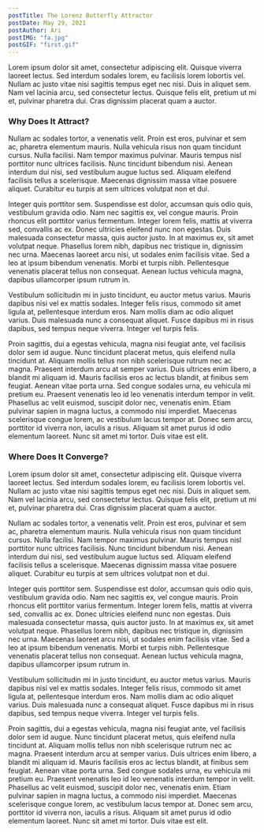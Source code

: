 ```yaml
---
postTitle: The Lorenz Butterfly Attractor
postDate: May 29, 2021
postAuthor: Ari
postIMG: "fa.jpg"
postGIF: "first.gif"
---
```

Lorem ipsum dolor sit amet, consectetur adipiscing elit. Quisque viverra laoreet lectus. Sed interdum sodales lorem, eu facilisis lorem lobortis vel. Nullam ac justo vitae nisi sagittis tempus eget nec nisi. Duis in aliquet sem. Nam vel lacinia arcu, sed consectetur lectus. Quisque felis elit, pretium ut mi et, pulvinar pharetra dui. Cras dignissim placerat quam a auctor.
### Why Does It Attract?
Nullam ac sodales tortor, a venenatis velit. Proin est eros, pulvinar et sem ac, pharetra elementum mauris. Nulla vehicula risus non quam tincidunt cursus. Nulla facilisi. Nam tempor maximus pulvinar. Mauris tempus nisl porttitor nunc ultrices facilisis. Nunc tincidunt bibendum nisi. Aenean interdum dui nisi, sed vestibulum augue luctus sed. Aliquam eleifend facilisis tellus a scelerisque. Maecenas dignissim massa vitae posuere aliquet. Curabitur eu turpis at sem ultrices volutpat non et dui.

Integer quis porttitor sem. Suspendisse est dolor, accumsan quis odio quis, vestibulum gravida odio. Nam nec sagittis ex, vel congue mauris. Proin rhoncus elit porttitor varius fermentum. Integer lorem felis, mattis at viverra sed, convallis ac ex. Donec ultricies eleifend nunc non egestas. Duis malesuada consectetur massa, quis auctor justo. In at maximus ex, sit amet volutpat neque. Phasellus lorem nibh, dapibus nec tristique in, dignissim nec urna. Maecenas laoreet arcu nisi, ut sodales enim facilisis vitae. Sed a leo at ipsum bibendum venenatis. Morbi et turpis nibh. Pellentesque venenatis placerat tellus non consequat. Aenean luctus vehicula magna, dapibus ullamcorper ipsum rutrum in.

Vestibulum sollicitudin mi in justo tincidunt, eu auctor metus varius. Mauris dapibus nisi vel ex mattis sodales. Integer felis risus, commodo sit amet ligula at, pellentesque interdum eros. Nam mollis diam ac odio aliquet varius. Duis malesuada nunc a consequat aliquet. Fusce dapibus mi in risus dapibus, sed tempus neque viverra. Integer vel turpis felis.

Proin sagittis, dui a egestas vehicula, magna nisi feugiat ante, vel facilisis dolor sem id augue. Nunc tincidunt placerat metus, quis eleifend nulla tincidunt at. Aliquam mollis tellus non nibh scelerisque rutrum nec ac magna. Praesent interdum arcu at semper varius. Duis ultrices enim libero, a blandit mi aliquam id. Mauris facilisis eros ac lectus blandit, at finibus sem feugiat. Aenean vitae porta urna. Sed congue sodales urna, eu vehicula mi pretium eu. Praesent venenatis leo id leo venenatis interdum tempor in velit. Phasellus ac velit euismod, suscipit dolor nec, venenatis enim. Etiam pulvinar sapien in magna luctus, a commodo nisi imperdiet. Maecenas scelerisque congue lorem, ac vestibulum lacus tempor at. Donec sem arcu, porttitor id viverra non, iaculis a risus. Aliquam sit amet purus id odio elementum laoreet. Nunc sit amet mi tortor. Duis vitae est elit.

### Where Does It Converge?
Lorem ipsum dolor sit amet, consectetur adipiscing elit. Quisque viverra laoreet lectus. Sed interdum sodales lorem, eu facilisis lorem lobortis vel. Nullam ac justo vitae nisi sagittis tempus eget nec nisi. Duis in aliquet sem. Nam vel lacinia arcu, sed consectetur lectus. Quisque felis elit, pretium ut mi et, pulvinar pharetra dui. Cras dignissim placerat quam a auctor.

Nullam ac sodales tortor, a venenatis velit. Proin est eros, pulvinar et sem ac, pharetra elementum mauris. Nulla vehicula risus non quam tincidunt cursus. Nulla facilisi. Nam tempor maximus pulvinar. Mauris tempus nisl porttitor nunc ultrices facilisis. Nunc tincidunt bibendum nisi. Aenean interdum dui nisi, sed vestibulum augue luctus sed. Aliquam eleifend facilisis tellus a scelerisque. Maecenas dignissim massa vitae posuere aliquet. Curabitur eu turpis at sem ultrices volutpat non et dui.

Integer quis porttitor sem. Suspendisse est dolor, accumsan quis odio quis, vestibulum gravida odio. Nam nec sagittis ex, vel congue mauris. Proin rhoncus elit porttitor varius fermentum. Integer lorem felis, mattis at viverra sed, convallis ac ex. Donec ultricies eleifend nunc non egestas. Duis malesuada consectetur massa, quis auctor justo. In at maximus ex, sit amet volutpat neque. Phasellus lorem nibh, dapibus nec tristique in, dignissim nec urna. Maecenas laoreet arcu nisi, ut sodales enim facilisis vitae. Sed a leo at ipsum bibendum venenatis. Morbi et turpis nibh. Pellentesque venenatis placerat tellus non consequat. Aenean luctus vehicula magna, dapibus ullamcorper ipsum rutrum in.

Vestibulum sollicitudin mi in justo tincidunt, eu auctor metus varius. Mauris dapibus nisi vel ex mattis sodales. Integer felis risus, commodo sit amet ligula at, pellentesque interdum eros. Nam mollis diam ac odio aliquet varius. Duis malesuada nunc a consequat aliquet. Fusce dapibus mi in risus dapibus, sed tempus neque viverra. Integer vel turpis felis.

Proin sagittis, dui a egestas vehicula, magna nisi feugiat ante, vel facilisis dolor sem id augue. Nunc tincidunt placerat metus, quis eleifend nulla tincidunt at. Aliquam mollis tellus non nibh scelerisque rutrum nec ac magna. Praesent interdum arcu at semper varius. Duis ultrices enim libero, a blandit mi aliquam id. Mauris facilisis eros ac lectus blandit, at finibus sem feugiat. Aenean vitae porta urna. Sed congue sodales urna, eu vehicula mi pretium eu. Praesent venenatis leo id leo venenatis interdum tempor in velit. Phasellus ac velit euismod, suscipit dolor nec, venenatis enim. Etiam pulvinar sapien in magna luctus, a commodo nisi imperdiet. Maecenas scelerisque congue lorem, ac vestibulum lacus tempor at. Donec sem arcu, porttitor id viverra non, iaculis a risus. Aliquam sit amet purus id odio elementum laoreet. Nunc sit amet mi tortor. Duis vitae est elit.
<style>
#lion {
  display:block;
  max-width:400px;
  margin-left:auto;
  margin-right:auto;
}
</style>
